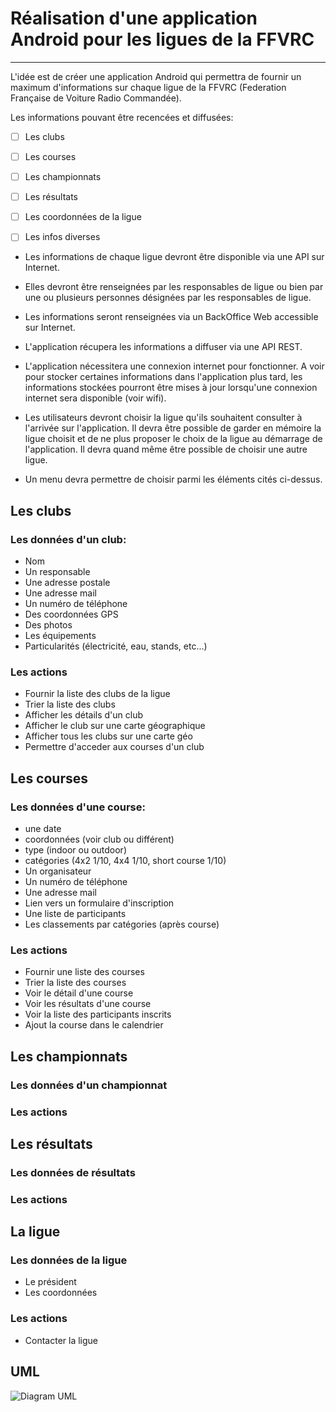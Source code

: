 # Réalisation d'une application Android pour les ligues de la FFVRC
----

L'idée est de créer une application Android qui permettra de fournir un maximum
d'informations sur chaque ligue de la FFVRC (Federation Française de Voiture Radio Commandée).

Les informations pouvant être recencées et diffusées:
- [ ] Les clubs
- [ ] Les courses
- [ ] Les championnats
- [ ] Les résultats
- [ ] Les coordonnées de la ligue
- [ ] Les infos diverses


+ Les informations de chaque ligue devront être disponible via une API sur Internet.
+ Elles devront être renseignées par les responsables de ligue ou bien par une ou plusieurs
personnes désignées par les responsables de ligue.
+ Les informations seront renseignées via un BackOffice Web accessible sur Internet.

+ L'application récupera les informations a diffuser via une API REST.
+ L'application nécessitera une connexion internet pour fonctionner. A voir pour stocker
certaines informations dans l'application plus tard, les informations stockées pourront 
être mises à jour lorsqu'une connexion internet sera disponible (voir wifi).

+ Les utilisateurs devront choisir la ligue qu'ils souhaitent consulter à l'arrivée sur 
l'application. Il devra être possible de garder en mémoire la ligue choisit et de ne plus
proposer le choix de la ligue au démarrage de l'application. Il devra quand même être possible
de choisir une autre ligue.
+ Un menu devra permettre de choisir parmi les éléments cités ci-dessus.

## Les clubs

### Les données d'un club:
* Nom
* Un responsable
* Une adresse postale
* Une adresse mail
* Un numéro de téléphone
* Des coordonnées GPS
* Des photos
* Les équipements
* Particularités (électricité, eau, stands, etc...)

### Les actions
* Fournir la liste des clubs de la ligue
* Trier la liste des clubs
* Afficher les détails d'un club
* Afficher le club sur une carte géographique
* Afficher tous les clubs sur une carte géo
* Permettre d'acceder aux courses d'un club

## Les courses

### Les données d'une course:
* une date
* coordonnées (voir club ou différent)
* type (indoor ou outdoor)
* catégories (4x2 1/10, 4x4 1/10, short course 1/10)
* Un organisateur
* Un numéro de téléphone
* Une adresse mail
* Lien vers un formulaire d'inscription
* Une liste de participants
* Les classements par catégories (après course)

### Les actions
* Fournir une liste des courses
* Trier la liste des courses
* Voir le détail d'une course
* Voir les résultats d'une course
* Voir la liste des participants inscrits
* Ajout la course dans le calendrier

## Les championnats

### Les données d'un championnat

### Les actions

## Les résultats

### Les données de résultats

### Les actions

## La ligue

### Les données de la ligue
* Le président
* Les coordonnées

### Les actions
* Contacter la ligue

## UML
![Diagram UML](http://yuml.me/55769782)
